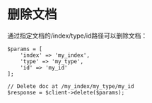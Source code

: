 # 删除文档

通过指定文档的/index/type/id路径可以删除文档：

	$params = [
	    'index' => 'my_index',
	    'type' => 'my_type',
	    'id' => 'my_id'
	];
	
	// Delete doc at /my_index/my_type/my_id
	$response = $client->delete($params);